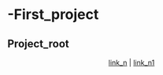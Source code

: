 # -First_project

## Project_root

<p align="center">
  <a href="Link">link_n</a> |
  <a href="Link_1">link_n1</a>
</p>
